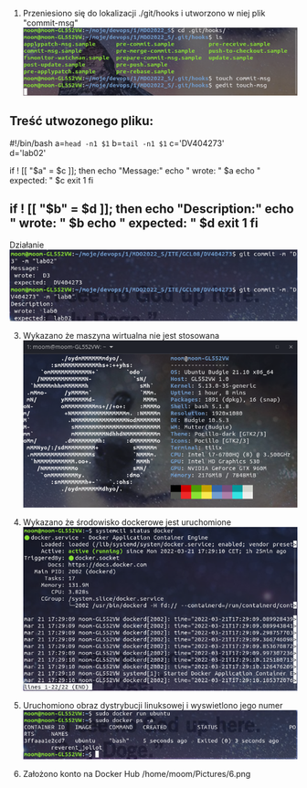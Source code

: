 

1. Przeniesiono się do lokalizacji ./git/hooks i utworzono w niej plik "commit-msg"
![plot](./screeny/1.png)

Treść utwozonego pliku:
-------------------------
#!/bin/bash
a=`head -n1 $1`
b=`tail -n1 $1`
c='DV404273'	
d='lab02'

if ! [[ "$a" = $c ]]; then
    echo "Message:"
    echo " wrote: " $a
    echo " expected: " $c
    exit 1
fi

if ! [[ "$b" = $d ]]; then
    echo "Description:"
    echo " wrote: " $b 
    echo " expected: " $d
    exit 1
fi
-------------------------

Działanie
![plot](./screeny/2.png)

3. Wykazano że maszyna wirtualna nie jest stosowana
![plot](./screeny/3.png)

4. Wykazano że środowisko dockerowe jest uruchomione
![plot](./screeny/4.png)

5. Uruchomiono obraz dystrybucji linuksowej i wyswietlono jego numer
![plot](./screeny/5.png)

6. Założono konto na Docker Hub
/home/moom/Pictures/6.png

